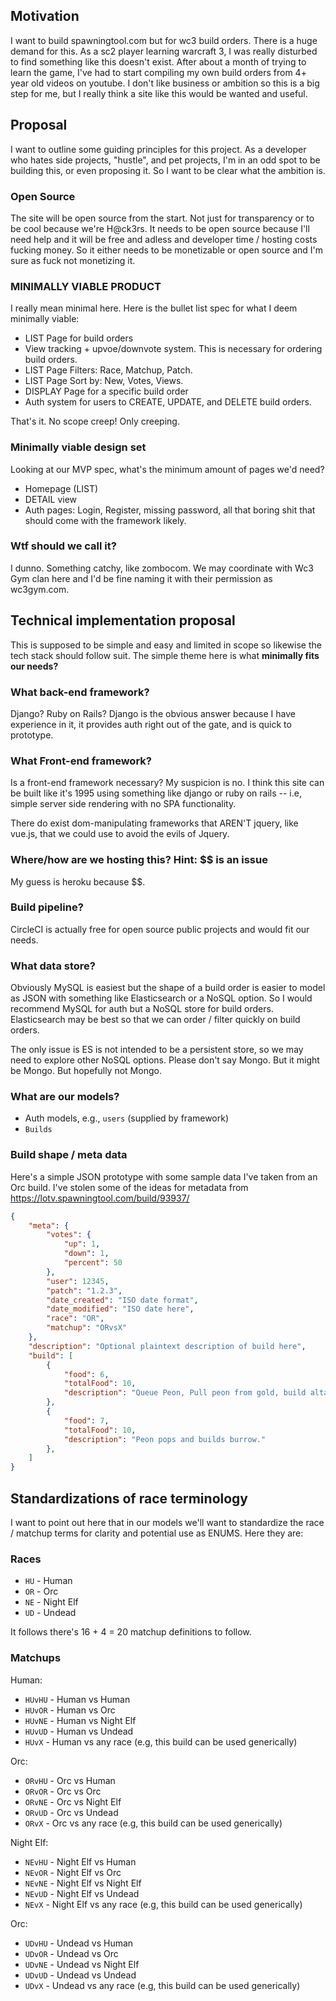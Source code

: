 ## Motivation
I want to build spawningtool.com but for wc3 build orders. There is a huge demand for this.
As a sc2 player learning warcraft 3, I was really disturbed to find something like this doesn't exist. After about 
a month of trying to learn the game, I've had to start compiling my own build orders
from 4+ year old videos on youtube. I don't like business or ambition so this is a big step for me,
but I really think a site like this would be wanted and useful.

## Proposal
I want to outline some guiding principles for this project. As a developer who hates side projects, "hustle",
and pet projects, I'm in an odd spot to be building this, or even proposing it. So I want to be clear
what the ambition is.

### Open Source
The site will be open source from the start. Not just for transparency or to be cool because we're
H@ck3rs. It needs to be open source because I'll need help and it will be free and adless and developer time / hosting 
costs fucking money. So it either needs to be monetizable or open source and I'm sure as fuck not monetizing it.

### MINIMALLY VIABLE PRODUCT
I really mean minimal here. Here is the bullet list spec for what I deem minimally viable:
- LIST Page for build orders
- View tracking + upvoe/downvote system. This is necessary for ordering build orders.
- LIST Page Filters: Race, Matchup, Patch.
- LIST Page Sort by: New, Votes, Views.
- DISPLAY Page for a specific build order
- Auth system for users to CREATE, UPDATE, and DELETE build orders.

That's it. No scope creep! Only creeping.

### Minimally viable design set
Looking at our MVP spec, what's the minimum amount of pages we'd need?

- Homepage (LIST)
- DETAIL view
- Auth pages: Login, Register, missing password, all that boring shit that should come with the framework likely.

### Wtf should we call it?
I dunno. Something catchy, like zombocom. We may coordinate with Wc3 Gym clan here and I'd be fine
naming it with their permission as wc3gym.com. 

## Technical implementation proposal
This is supposed to be simple and easy and limited in scope so likewise the tech stack
should follow suit. The simple theme here is what **minimally fits our needs?**

### What back-end framework?
Django? Ruby on Rails? Django is the obvious answer because I have experience in it, it provides
auth right out of the gate, and is quick to prototype.

### What Front-end framework?
Is a front-end framework necessary? My suspicion is no. I think this site can be built
like it's 1995 using something like django or ruby on rails -- i.e, simple server side rendering
with no SPA functionality.

There do exist dom-manipulating frameworks that AREN'T jquery, like vue.js, that we could use
to avoid the evils of Jquery.

### Where/how are we hosting this? Hint: $$ is an issue
My guess is heroku because $$.

### Build pipeline?
CircleCI is actually free for open source public projects and would fit our needs.

### What data store?
Obviously MySQL is easiest but the shape of a build order is easier to model as JSON with something
like Elasticsearch or a NoSQL option. So I would recommend MySQL for auth but a NoSQL store for build orders.
Elasticsearch may be best so that we can order / filter quickly on build orders.

The only issue is ES is not intended to be a persistent store, so we may need to explore other NoSQL options.
Please don't say Mongo. But it might be Mongo. But hopefully not Mongo.

### What are our models?
- Auth models, e.g., `users` (supplied by framework)
- `Builds`

### Build shape / meta data
Here's a simple JSON prototype with some sample data I've taken from an Orc build.
I've stolen some of the ideas for metadata from https://lotv.spawningtool.com/build/93937/

```JSON
{
    "meta": {
        "votes": {
            "up": 1,
            "down": 1,
            "percent": 50
        },
        "user": 12345,
        "patch": "1.2.3",
        "date_created": "ISO date format",
        "date_modified": "ISO date here",
        "race": "OR",
        "matchup": "ORvsX"
    },
    "description": "Optional plaintext description of build here",
    "build": [
        {
            "food": 6,
            "totalFood": 10,
            "description": "Queue Peon, Pull peon from gold, build altar of storms."
        },
        {
            "food": 7,
            "totalFood": 10,
            "description": "Peon pops and builds burrow."
        },
    ]
}
```

## Standardizations of race terminology
I want to point out here that in our models we'll want to standardize the race / matchup terms for clarity and
potential use as ENUMS. Here they are: 

### Races
- `HU` - Human
- `OR` - Orc
- `NE` - Night Elf
- `UD` - Undead

It follows there's 16 + 4 = 20 matchup definitions to follow.

### Matchups

Human:

- `HUvHU` - Human vs Human
- `HUvOR` - Human vs Orc
- `HUvNE` - Human vs Night Elf
- `HUvUD` - Human vs Undead
- `HUvX` -  Human vs any race (e.g, this build can be used generically)

Orc:

- `ORvHU` - Orc vs Human
- `ORvOR` - Orc vs Orc
- `ORvNE` - Orc vs Night Elf
- `ORvUD` - Orc vs Undead
- `ORvX` -  Orc vs any race (e.g, this build can be used generically)

Night Elf:

- `NEvHU` - Night Elf vs Human
- `NEvOR` - Night Elf vs Orc
- `NEvNE` - Night Elf vs Night Elf
- `NEvUD` - Night Elf vs Undead
- `NEvX` -  Night Elf vs any race (e.g, this build can be used generically)

Orc:

- `UDvHU` - Undead vs Human
- `UDvOR` - Undead vs Orc
- `UDvNE` - Undead vs Night Elf
- `UDvUD` - Undead vs Undead
- `UDvX` -  Undead vs any race (e.g, this build can be used generically)
